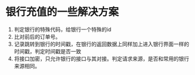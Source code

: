 # 银行充值的一些解决方案
1. 判定银行的特殊代码，给银行一个特殊的id
2. 比对前后的订单号。
2. 记录跳转到银行的时间戳，在银行的返回数据上同样加上进入银行界面一样的时间戳，判定时间戳是否一致
4. 将接口加密，只允许银行的接口与其对接。判定请求来源，是否和常用的银行来源相同。
